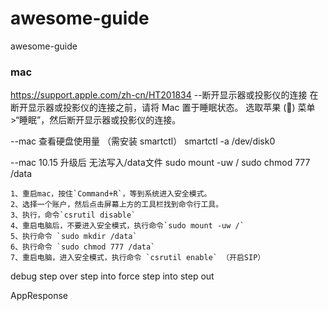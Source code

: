 # awesome-guide
awesome-guide


### mac
https://support.apple.com/zh-cn/HT201834
--断开显示器或投影仪的连接
在断开显示器或投影仪的连接之前，请将 Mac 置于睡眠状态。
选取苹果 () 菜单 >“睡眠”，然后断开显示器或投影仪的连接。

--mac 查看硬盘使用量 （需安装 smartctl）
smartctl -a /dev/disk0  

--mac 10.15 升级后 无法写入/data文件
sudo mount -uw /
sudo chmod 777 /data
```
1、重启mac，按住`Command+R`，等到系统进入安全模式。
2、选择一个账户，然后点击屏幕上方的工具栏找到命令行工具。
3、执行，命令`csrutil disable`
4、重启电脑后，不要进入安全模式，执行命令`sudo mount -uw /`
5、执行命令 `sudo mkdir /data`
6、执行命令 `sudo chmod 777 /data`
7、重启电脑，进入安全模式，执行命令 `csrutil enable` （开启SIP）
```


debug
step over
step into
force step into
step out

AppResponse


